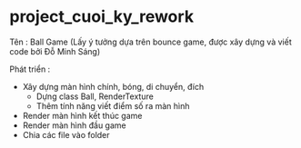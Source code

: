 # project_cuoi_ky_rework


Tên : Ball Game (Lấy ý tưởng dựa trên bounce game, được xây dựng và viết code bởi Đỗ Minh Sáng)

Phát triển :
  - Xây dựng màn hình chính, bóng, di chuyển, đích
    + Dựng class Ball, RenderTexture
    + Thêm tính năng viết điểm số ra màn hình
  - Render màn hình kết thúc game
  - Render màn hình đầu game
  - Chia các file vào folder
